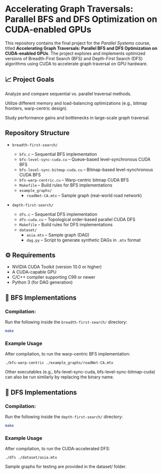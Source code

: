 # Accelerating Graph Traversals: Parallel BFS and DFS Optimization on CUDA-enabled GPUs

This repository contains the final project for the *Parallel Systems* course, titled **Accelerating Graph Traversals: Parallel BFS and DFS Optimization on CUDA-enabled GPUs**. The project explores and implements optimized versions of Breadth-First Search (BFS) and Depth-First Search (DFS) algorithms using CUDA to accelerate graph traversal on GPU hardware.

## 📈 Project Goals
Analyze and compare sequential vs. parallel traversal methods.

Utilize different memory and load-balancing optimizations (e.g., bitmap frontiers, warp-centric design).

Study performance gains and bottlenecks in large-scale graph traversal.

## Repository Structure

- `breadth-first-search/`
  - `bfs.c` – Sequential BFS implementation
  - `bfs-level-sync-cuda.cu` – Queue-based level-synchronous CUDA BFS
  - `bfs-level-sync-bitmap-cuda.cu` – Bitmap-based level-synchronous CUDA BFS
  - `bfs-warp-centric.cu` – Warp-centric bitmap CUDA BFS
  - `Makefile` – Build rules for BFS implementations
  - `example_graphs/`
    - `roadNet-CA.mtx` – Sample graph (real-world road network)

- `depth-first-search/`
  - `dfs.c` – Sequential DFS implementation
  - `dfs-cuda.cu` – Topological order-based parallel CUDA DFS
  - `Makefile` – Build rules for DFS implementations
  - `dataset/`
    - `asia.mtx` – Sample graph (DAG)
    - `dag.py` – Script to generate synthetic DAGs in `.mtx` format

## ⚙️ Requirements
 - NVIDIA CUDA Toolkit (version 10.0 or higher)
 - A CUDA-capable GPU
 - C/C++ compiler supporting C99 or newer
 - Python 3 (for DAG generation)


## 📌 BFS Implementations


### Compilation:
Run the following inside the `breadth-first-search/` directory:
```bash
make 
```
### Example Usage
After compilation, to run the warp-centric BFS implementation:
```
./bfs-warp-centric ./example_graphs/roadNet-CA.mtx
```

Other executables (e.g., bfs-level-sync-cuda, bfs-level-sync-bitmap-cuda) can also be run similarly by replacing the binary name.

## 📌 DFS Implementations


### Compilation:
Run the following inside the `depth-first-search/` directory:
```bash
make 
```
### Example Usage
After compilation, to run the CUDA-accelerated DFS:

```
./dfs ./dataset/asia.mtx
```

Sample graphs for testing are provided in the dataset/ folder.